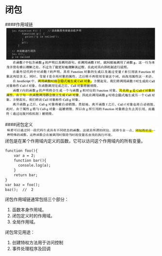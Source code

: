
 # 闭包
 ####作用域链
 ![](scope.png)
 
 ####闭包定义
 ![](closure.png)
 闭包是在某个作用域内定义的函数，它可以访问这个作用域内的所有变量。

    function foo(){
        var a = 2;
        function bar(){
          console.log(a);
        }
        return bar;
    }
    var baz = foo();
    baz();	//	2	

闭包作用域链通常包括三个部分：

1. 函数本身作用域。
2. 闭包定义时的作用域。
3. 全局作用域。


闭包常见用途：

1. 创建特权方法用于访问控制
2. 事件处理程序及回调
